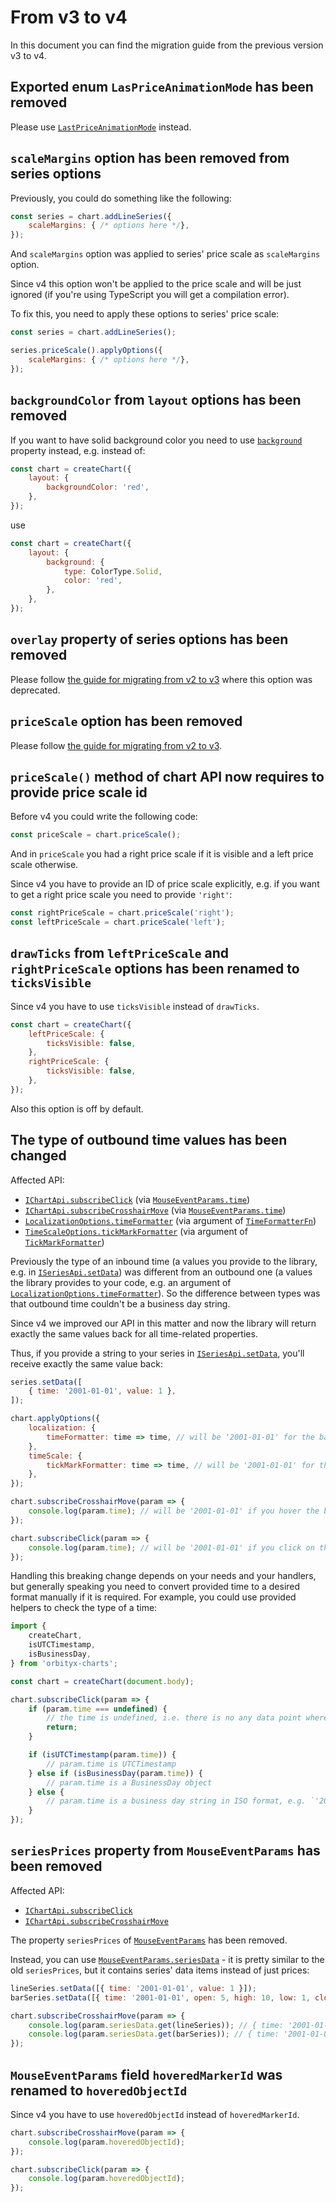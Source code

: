 # From v3 to v4

In this document you can find the migration guide from the previous version v3 to v4.

## Exported enum `LasPriceAnimationMode` has been removed

Please use [`LastPriceAnimationMode`](/api/enumerations/LastPriceAnimationMode.md) instead.

## `scaleMargins` option has been removed from series options

Previously, you could do something like the following:

```js
const series = chart.addLineSeries({
    scaleMargins: { /* options here */},
});
```

And `scaleMargins` option was applied to series' price scale as `scaleMargins` option.

Since v4 this option won't be applied to the price scale and will be just ignored (if you're using TypeScript you will get a compilation error).

To fix this, you need to apply these options to series' price scale:

```js
const series = chart.addLineSeries();

series.priceScale().applyOptions({
    scaleMargins: { /* options here */},
});
```

## `backgroundColor` from `layout` options has been removed

If you want to have solid background color you need to use [`background`](/api/interfaces/LayoutOptions.md#background) property instead, e.g. instead of:

```js
const chart = createChart({
    layout: {
        backgroundColor: 'red',
    },
});
```

use

```js
const chart = createChart({
    layout: {
        background: {
            type: ColorType.Solid,
            color: 'red',
        },
    },
});
```

## `overlay` property of series options has been removed

Please follow [the guide for migrating from v2 to v3](from-v2-to-v3.md#creating-overlay) where this option was deprecated.

## `priceScale` option has been removed

Please follow [the guide for migrating from v2 to v3](from-v2-to-v3.md#two-price-scales).

## `priceScale()` method of chart API now requires to provide price scale id

Before v4 you could write the following code:

```js
const priceScale = chart.priceScale();
```

And in `priceScale` you had a right price scale if it is visible and a left price scale otherwise.

Since v4 you have to provide an ID of price scale explicitly, e.g. if you want to get a right price scale you need to provide `'right'`:

```js
const rightPriceScale = chart.priceScale('right');
const leftPriceScale = chart.priceScale('left');
```

## `drawTicks` from `leftPriceScale` and `rightPriceScale` options has been renamed to `ticksVisible`

Since v4 you have to use `ticksVisible` instead of `drawTicks`.

```js
const chart = createChart({
    leftPriceScale: {
        ticksVisible: false,
    },
    rightPriceScale: {
        ticksVisible: false,
    },
});
```

Also this option is off by default.

## The type of outbound time values has been changed

Affected API:

- [`IChartApi.subscribeClick`](/api/interfaces/IChartApi.md#subscribeclick) (via [`MouseEventParams.time`](/api/interfaces/MouseEventParams.md#time))
- [`IChartApi.subscribeCrosshairMove`](/api/interfaces/IChartApi.md#subscribecrosshairmove) (via [`MouseEventParams.time`](/api/interfaces/MouseEventParams.md#time))
- [`LocalizationOptions.timeFormatter`](/api/interfaces/LocalizationOptions.md#timeformatter) (via argument of [`TimeFormatterFn`](/api/type-aliases/TimeFormatterFn.md))
- [`TimeScaleOptions.tickMarkFormatter`](/api/interfaces/TimeScaleOptions.md#tickmarkformatter) (via argument of [`TickMarkFormatter`](/api/type-aliases/TickMarkFormatter.md))

Previously the type of an inbound time (a values you provide to the library, e.g. in [`ISeriesApi.setData`](/api/interfaces/ISeriesApi.md#setdata)) was different from an outbound one (a values the library provides to your code, e.g. an argument of [`LocalizationOptions.timeFormatter`](/api/interfaces/LocalizationOptions.md#timeformatter)).
So the difference between types was that outbound time couldn't be a business day string.

Since v4 we improved our API in this matter and now the library will return exactly the same values back for all time-related properties.

Thus, if you provide a string to your series in [`ISeriesApi.setData`](/api/interfaces/ISeriesApi.md#setdata), you'll receive exactly the same value back:

```js
series.setData([
    { time: '2001-01-01', value: 1 },
]);

chart.applyOptions({
    localization: {
        timeFormatter: time => time, // will be '2001-01-01' for the bar above
    },
    timeScale: {
        tickMarkFormatter: time => time, // will be '2001-01-01' for the bar above
    },
});

chart.subscribeCrosshairMove(param => {
    console.log(param.time); // will be '2001-01-01' if you hover the bar above
});

chart.subscribeClick(param => {
    console.log(param.time); // will be '2001-01-01' if you click on the bar above
});
```

Handling this breaking change depends on your needs and your handlers, but generally speaking you need to convert provided time to a desired format manually if it is required.
For example, you could use provided helpers to check the type of a time:

```js
import {
    createChart,
    isUTCTimestamp,
    isBusinessDay,
} from 'orbityx-charts';

const chart = createChart(document.body);

chart.subscribeClick(param => {
    if (param.time === undefined) {
        // the time is undefined, i.e. there is no any data point where a time could be received from
        return;
    }

    if (isUTCTimestamp(param.time)) {
        // param.time is UTCTimestamp
    } else if (isBusinessDay(param.time)) {
        // param.time is a BusinessDay object
    } else {
        // param.time is a business day string in ISO format, e.g. `'2010-01-01'`
    }
});
```

## `seriesPrices` property from `MouseEventParams` has been removed

Affected API:

- [`IChartApi.subscribeClick`](/api/interfaces/IChartApi.md#subscribeclick)
- [`IChartApi.subscribeCrosshairMove`](/api/interfaces/IChartApi.md#subscribecrosshairmove)

The property `seriesPrices` of [`MouseEventParams`](/api/interfaces/MouseEventParams.md) has been removed.

Instead, you can use [`MouseEventParams.seriesData`](/api/interfaces/MouseEventParams.md#seriesdata) - it is pretty similar to the old `seriesPrices`, but it contains series' data items instead of just prices:

```js
lineSeries.setData([{ time: '2001-01-01', value: 1 }]);
barSeries.setData([{ time: '2001-01-01', open: 5, high: 10, low: 1, close: 7 }]);

chart.subscribeCrosshairMove(param => {
    console.log(param.seriesData.get(lineSeries)); // { time: '2001-01-01', value: 1 } or undefined
    console.log(param.seriesData.get(barSeries)); // { time: '2001-01-01', open: 5, high: 10, low: 1, close: 7 } or undefined
});
```

## `MouseEventParams` field `hoveredMarkerId` was renamed to `hoveredObjectId`

Since v4 you have to use `hoveredObjectId` instead of `hoveredMarkerId`.

```js
chart.subscribeCrosshairMove(param => {
    console.log(param.hoveredObjectId);
});

chart.subscribeClick(param => {
    console.log(param.hoveredObjectId);
});
```
